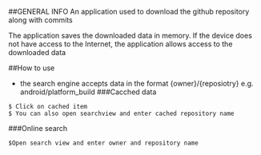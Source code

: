 ##GENERAL INFO
An application used to download the github repository along with commits

The application saves the downloaded data in memory.
If the device does not have access to the Internet, the application allows access to the downloaded data

##How to use
* the search engine accepts data in the format {owner}/{reposiotry} e.g. android/platform_build
###Cacched data
```
$ Click on cached item
$ You can also open searchview and enter cached repository name
```

###Online search
```
$Open search view and enter owner and repository name
```

